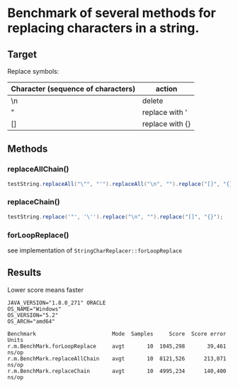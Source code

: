 # Benchmark of several methods for replacing characters in a string.

## Target

Replace symbols:

| Character (sequence of characters) | action          |
| ---------------------------------- | --------------- |
| \n                                 | delete          |
| "                                  | replace with '  |
| []                                 | replace with {} |



##  Methods

### replaceAllChain()

```java
testString.replaceAll("\"", "'").replaceAll("\n", "").replace("[]", "{}");
```

### replaceChain()

```java
testString.replace('"', '\'').replace("\n", "").replace("[]", "{}");
```

### forLoopReplace()

see implementation of `StringCharReplacer::forLoopReplace`



## Results

Lower score means faster

```
JAVA_VERSION="1.8.0_271" ORACLE
OS_NAME="Windows"
OS_VERSION="5.2"
OS_ARCH="amd64"

Benchmark                        Mode  Samples     Score  Score error  Units
r.m.BenchMark.forLoopReplace     avgt       10  1045,298       39,461  ns/op
r.m.BenchMark.replaceAllChain    avgt       10  8121,526      213,071  ns/op
r.m.BenchMark.replaceChain       avgt       10  4995,234      140,400  ns/op
```